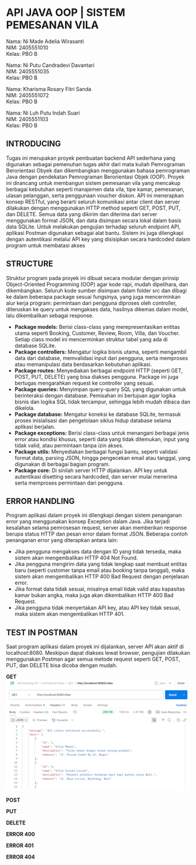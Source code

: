 # **API JAVA OOP | SISTEM PEMESANAN VILA**  

Nama: Ni Made Adelia Wirasanti  
NIM: 2405551010  
Kelas: PBO B  

Nama: Ni Putu Candradevi Davantari  
NIM: 2405551035  
Kelas: PBO B  

Nama: Kharisma Rosary Fitri Sanda  
NIM: 2405551072  
Kelas: PBO B  

Nama: Ni Luh Putu Indah Suari  
NIM: 2405551103  
Kelas: PBO B  


## **INTRODUCING** 
Tugas ini merupakan proyek pembuatan backend API sederhana yang digunakan sebagai pemenuhan tugas akhir dari mata kuliah Pemrograman Berorientasi Obyek dan dikembangkan menggunakan bahasa pemrograman Java dengan pendekatan Pemrograman Berorientasi Objek (OOP). Proyek ini dirancang untuk membangun sistem pemesanan vila yang mencakup berbagai kebutuhan seperti manajemen data vila, tipe kamar, pemesanan, ulasan pelanggan, serta penggunaan voucher diskon. API ini menerapkan konsep RESTful, yang berarti seluruh komunikasi antar client dan server dilakukan dengan menggunakan HTTP method seperti GET, POST, PUT, dan DELETE. Semua data yang dikirim dan diterima dari server menggunakan format JSON, dan data disimpan secara lokal dalam basis data SQLite. Untuk melakukan pengujian terhadap seluruh endpoint API, aplikasi Postman digunakan sebagai alat bantu. Sistem ini juga dilengkapi dengan autentikasi melalui API key yang disisipkan secara hardcoded dalam program untuk membatasi akses


## **STRUCTURE**  
Struktur program pada proyek ini dibuat secara modular dengan prinsip Object-Oriented Programming (OOP) agar kode rapi, mudah dipelihara, dan dikembangkan. Seluruh kode sumber disimpan dalam folder src dan dibagi ke dalam beberapa package sesuai fungsinya, yang juga mencerminkan alur kerja program: permintaan dari pengguna diproses oleh controller, diteruskan ke query untuk mengakses data, hasilnya dikemas dalam model, lalu dikembalikan sebagai response.
* **Package models:**  Berisi class-class yang merepresentasikan entitas utama seperti Booking, Customer, Review, Room, Villa, dan Voucher. Setiap class model ini mencerminkan struktur tabel yang ada di database SQLite.
* **Package controllers:** Mengatur logika bisnis utama, seperti mengambil data dari database, memvalidasi input dari pengguna, serta memproses atau memanipulasi data berdasarkan kebutuhan aplikasi.
* **Package routes:** Menyediakan berbagai endpoint HTTP (seperti GET, POST, PUT, DELETE) yang bisa diakses pengguna. Package ini juga bertugas mengarahkan request ke controller yang sesuai.
* **Package queries:** Menyimpan query-query SQL yang digunakan untuk berinteraksi dengan database. Pemisahan ini bertujuan agar logika bisnis dan logika SQL tidak tercampur, sehingga lebih mudah dibaca dan dikelola.
* **Package database:** Mengatur koneksi ke database SQLite, termasuk proses inisialisasi dan pengelolaan siklus hidup database selama aplikasi berjalan.
* **Package exceptions:** Berisi class-class untuk menangani berbagai jenis error atau kondisi khusus, seperti data yang tidak ditemukan, input yang tidak valid, atau permintaan tanpa izin akses.
* **Package utils:** Menyediakan berbagai fungsi bantu, seperti validasi format data, parsing JSON, hingga pengecekan email atau tanggal, yang digunakan di berbagai bagian program.
* **Package core:** Di sinilah server HTTP dijalankan. API key untuk autentikasi disetting secara hardcoded, dan server mulai menerima serta memproses permintaan dari pengguna.


## **ERROR HANDLING**
Program aplikasi dalam proyek ini dilengkapi dengan sistem penanganan error yang menggunakan konsep Exception dalam Java. Jika terjadi kesalahan selama pemrosesan request, server akan memberikan response berupa status HTTP dan pesan error dalam format JSON. Beberapa contoh penanganan error yang diterapkan antara lain: 
* Jika pengguna mengakses data dengan ID yang tidak tersedia, maka sistem akan mengembalikan HTTP 404 Not Found.
* Jika pengguna mengirim data yang tidak lengkap saat membuat entitas baru (seperti customer tanpa email atau booking tanpa tanggal), maka sistem akan mengembalikan HTTP 400 Bad Request dengan penjelasan error.
* Jika format data tidak sesuai, misalnya email tidak valid atau kapasitas kamar bukan angka, maka juga akan dikembalikan HTTP 400 Bad Request.
* Jika pengguna tidak menyertakan API key, atau API key tidak sesuai, maka sistem akan mengembalikan HTTP 401.


## **TEST IN POSTMAN**
Saat program aplikasi dalam proyek ini dijalankan, server API akan aktif di localhost:8080. Meskipun dapat diakses lewat browser, pengujian dilakukan menggunakan Postman agar semua metode request seperti GET, POST, PUT, dan DELETE bisa dicoba dengan mudah.

**GET**
![/villas](https://github.com/adeliawirasanti/Pembuatan-API-JAVA-OOP-Pemesanan-Vila/raw/main/images/villas.png)


**POST**

**PUT**

**DELETE**

**ERROR 400**

**ERROR 401**

**ERROR 404**
